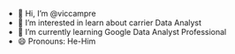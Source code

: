 - 👋 Hi, I’m @viccampre
- 👀 I’m interested in learn about carrier Data Analyst
- 🌱 I’m currently learning Google Data Analyst Professional
- 😄 Pronouns: He-Him                                                           

<!---
viccampre/viccampre is a ✨ special ✨ repository because its `README.md` (this file) appears on your GitHub profile.
You can click the Preview link to take a look at your changes.
--->
